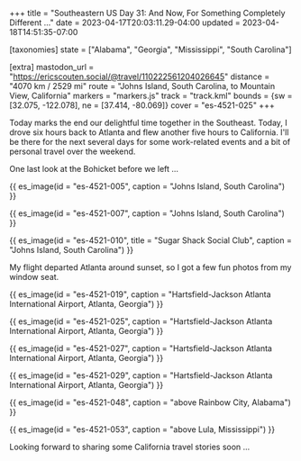 +++
title = "Southeastern US Day 31: And Now, For Something Completely Different …"
date = 2023-04-17T20:03:11.29-04:00
updated = 2023-04-18T14:51:35-07:00

[taxonomies]
state = ["Alabama", "Georgia", "Mississippi", "South Carolina"]

[extra]
mastodon_url = "https://ericscouten.social/@travel/110222561204026645"
distance = "4070 km / 2529 mi"
route = "Johns Island, South Carolina, to Mountain View, California"
markers = "markers.js"
track = "track.kml"
bounds = {sw = [32.075, -122.078], ne = [37.414, -80.069]}
cover = "es-4521-025"
+++

Today marks the end our delightful time together in the Southeast. Today, I drove six hours back to Atlanta and flew another five hours to California. I'll be there for the next several days for some work-related events and a bit of personal travel over the weekend.

<!-- more -->

One last look at the Bohicket before we left ...

{{ es_image(id = "es-4521-005", caption = "Johns Island, South Carolina") }}

{{ es_image(id = "es-4521-007", caption = "Johns Island, South Carolina") }}

{{ es_image(id = "es-4521-010", title = "Sugar Shack Social Club", caption = "Johns Island, South Carolina") }}

My flight departed Atlanta around sunset, so I got a few fun photos from my window seat.

{{ es_image(id = "es-4521-019", caption = "Hartsfield-Jackson Atlanta International Airport, Atlanta, Georgia") }}

{{ es_image(id = "es-4521-025", caption = "Hartsfield-Jackson Atlanta International Airport, Atlanta, Georgia") }}

{{ es_image(id = "es-4521-027", caption = "Hartsfield-Jackson Atlanta International Airport, Atlanta, Georgia") }}

{{ es_image(id = "es-4521-029", caption = "Hartsfield-Jackson Atlanta International Airport, Atlanta, Georgia") }}

{{ es_image(id = "es-4521-048", caption = "above Rainbow City, Alabama") }}

{{ es_image(id = "es-4521-053", caption = "above Lula, Mississippi") }}

Looking forward to sharing some California travel stories soon ...
